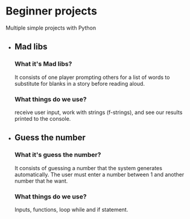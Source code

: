 # Beginner projects
Multiple simple projects with Python

- ## Mad libs

    ### What it's Mad libs?
    It consists of one player prompting others for a list of words to
    substitute for blanks in a story before reading aloud.

    ### What things do we use?
    receive user input, work with strings (f-strings), and see our
    results printed to the console.

- ## Guess the number

    ### What it's guess the number?
    It consists of guessing a number that the system generates
    automatically. The user must enter a number between 1 and
    another number that he want.

    ### What things do we use?
    Inputs, functions, loop while and if statement.